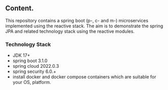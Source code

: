 ## Content.
This repository contains a spring boot (p-, c- and m-) microservices implemented using the reactive stack. The aim is to demonstrate the spring JPA and related technology stack using the reactive modules.

### Technology Stack

- JDK 17+
- spring boot 3.1.0
- spring cloud 2022.0.3
- spring security 6.0.+
- install docker and docker compose containers which are suitable for your OS, platform.

